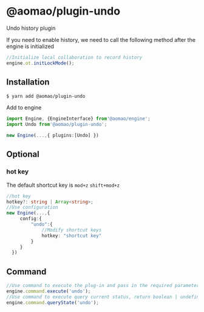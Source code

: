 # @aomao/plugin-undo

Undo history plugin

If you need to enable history, we need to call the following method after the engine is initialized

```ts
//Initialize local collaboration to record history
engine.ot.initLockMode();
```

## Installation

```bash
$ yarn add @aomao/plugin-undo
```

Add to engine

```ts
import Engine, {EngineInterface} from'@aomao/engine';
import Undo from'@aomao/plugin-undo';

new Engine(...,{ plugins:[Undo] })
```

## Optional

### hot key

The default shortcut key is `mod+z` `shift+mod+z`

```ts
//hot key
hotkey?: string | Array<string>;
//Use configuration
new Engine(...,{
     config:{
         "undo":{
             //Modify shortcut keys
             hotkey: "shortcut key"
         }
     }
  })
```

## Command

```ts
//Use command to execute the plug-in and pass in the required parameters
engine.command.execute('undo');
//Use command to execute query current status, return boolean | undefined
engine.command.queryState('undo');
```
